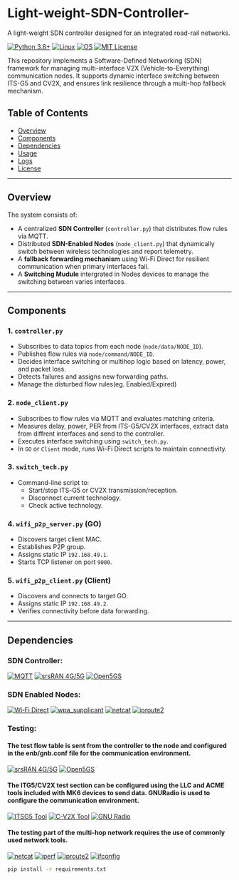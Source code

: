 # Light-weight-SDN-Controller-
A light-weight SDN controller designed for an integrated road-rail networks.

[![Python 3.8+](https://img.shields.io/badge/python-3.8+-blue.svg)](https://www.python.org/downloads/)
[![Linux](https://img.shields.io/badge/platform-Linux-critical.svg)](https://kernel.org)
[![OS](https://img.shields.io/badge/platform-Linux-orange.svg)](https://www.kernel.org/)
[![MIT License](https://img.shields.io/badge/license-MIT-blue.svg)](LICENSE)

This repository implements a Software-Defined Networking (SDN) framework for managing multi-interface V2X (Vehicle-to-Everything) communication nodes. It supports dynamic interface switching between ITS-G5 and CV2X, and ensures link resilience through a multi-hop fallback mechanism.

## Table of Contents

- [Overview](#overview)
- [Components](#components)
- [Dependencies](#dependencies)
- [Usage](#usage)
- [Logs](#logs)
- [License](#license)

---

## Overview

The system consists of:
- A centralized **SDN Controller** (`controller.py`) that distributes flow rules via MQTT.
- Distributed **SDN-Enabled Nodes** (`node_client.py`) that dynamically switch between wireless technologies and report telemetry.
- A **fallback forwarding mechanism** using Wi-Fi Direct for resilient communication when primary interfaces fail.
- A **Switching Mudule** intergrated in Nodes devices to manage the switching between varies interfaces.

---

## Components

### 1. `controller.py`
- Subscribes to data topics from each node (`node/data/NODE_ID`).
- Publishes flow rules via `node/command/NODE_ID`.
- Decides interface switching or multihop logic based on latency, power, and packet loss.
- Detects failures and assigns new forwarding paths.
- Manage the disturbed flow rules(eg. Enabled/Expired)

### 2. `node_client.py`
- Subscribes to flow rules via MQTT and evaluates matching criteria.
- Measures delay, power, PER from ITS-G5/CV2X interfaces, extract data from diffrent interfaces and send to the controller.
- Executes interface switching using `switch_tech.py`.
- In `GO` or `Client` mode, runs Wi-Fi Direct scripts to maintain connectivity.

### 3. `switch_tech.py`
- Command-line script to:
  - Start/stop ITS-G5 or CV2X transmission/reception.
  - Disconnect current technology.
  - Check active technology.

### 4. `wifi_p2p_server.py` (GO)
- Discovers target client MAC.
- Establishes P2P group.
- Assigns static IP `192.168.49.1`.
- Starts TCP listener on port `9000`.

### 5. `wifi_p2p_client.py` (Client)
- Discovers and connects to target GO.
- Assigns static IP `192.168.49.2`.
- Verifies connectivity before data forwarding.

---

## Dependencies

### SDN Controller: 
[![MQTT](https://img.shields.io/badge/protocol-MQTT-green.svg)](https://mqtt.org/)
[![srsRAN 4G/5G](https://img.shields.io/badge/network-srsRAN-orange.svg)](https://github.com/srsRAN/srsRAN_Project)
[![Open5GS](https://img.shields.io/badge/core%20network-Open5GS-yellow.svg)](https://open5gs.org/)

### SDN Enabled Nodes:
[![Wi‑Fi Direct](https://img.shields.io/badge/connectivity-WiFi--Direct-9cf.svg)](https://en.wikipedia.org/wiki/Wi-Fi_Direct)
[![wpa_supplicant](https://img.shields.io/badge/tool-wpa__supplicant-important.svg)](https://w1.fi/wpa_supplicant/)
[![netcat](https://img.shields.io/badge/tool-netcat-lightgrey.svg)](https://linux.die.net/man/1/nc)
[![iproute2](https://img.shields.io/badge/tool-iproute2-lightgrey.svg)](https://wiki.linuxfoundation.org/networking/iproute2)

### Testing:

#### The test flow table is sent from the controller to the node and configured in the enb/gnb.conf file for the communication environment.
[![srsRAN 4G/5G](https://img.shields.io/badge/network-srsRAN-orange.svg)](https://github.com/srsRAN/srsRAN_Project)
[![Open5GS](https://img.shields.io/badge/core%20network-Open5GS-yellow.svg)](https://open5gs.org/)

#### The ITG5/CV2X test section can be configured using the LLC and ACME tools included with MK6 devices to send data. GNURadio is used to configure the communication environment.
[![ITSG5 Tool](https://img.shields.io/badge/module-llc-lightgrey.svg)]([https://www.nordsys.de/](https://support.cohdawireless.com/))
[![C-V2X Tool](https://img.shields.io/badge/module-acme-lightgrey.svg)]([https://www.qualcomm.com/](https://support.cohdawireless.com/))
[![GNU Radio](https://img.shields.io/badge/SDR-GNU%20Radio-orange.svg)](https://www.gnuradio.org/)

#### The testing part of the multi-hop network requires the use of commonly used network tools.
[![netcat](https://img.shields.io/badge/tool-netcat-lightgrey.svg)](https://linux.die.net/man/1/nc)
[![iperf](https://img.shields.io/badge/tool-iperf-lightgrey.svg)](https://iperf.fr/)
[![iproute2](https://img.shields.io/badge/tool-iproute2-lightgrey.svg)](https://wiki.linuxfoundation.org/networking/iproute2)
[![ifconfig](https://img.shields.io/badge/tool-ifconfig-lightgrey.svg)](https://man7.org/linux/man-pages/man8/ifconfig.8.html)




```bash
pip install -r requirements.txt




